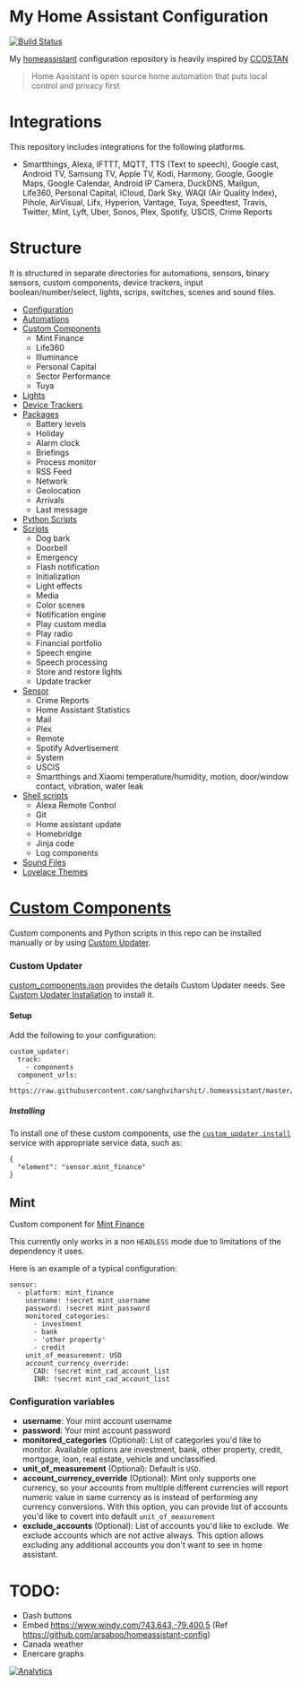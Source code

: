 # My Home Assistant Configuration
[![Build Status](https://travis-ci.com/sanghviharshit/.homeassistant.svg?token=b2FVcjMqgZdj9LXTgUWp&branch=master)](https://travis-ci.com/sanghviharshit/.homeassistant)

My [homeassistant](https://www.home-assistant.io) configuration repository is heavily inspired by [CCOSTAN](https://github.com/CCOSTAN/Home-AssistantConfig)

> Home Assistant is open source home automation that puts local control and privacy first

# Integrations

This repository includes integrations for the following platforms.

- Smartthings, Alexa, IFTTT, MQTT, TTS (Text to speech), Google cast, Android TV, Samsung TV, Apple TV, Kodi, Harmony, Google, Google Maps, Google Calendar, Android IP Camera, DuckDNS, Mailgun, Life360, Personal Capital, iCloud, Dark Sky, WAQI (Air Quality Index), Pihole, AirVisual, Lifx, Hyperion, Vantage, Tuya, Speedtest, Travis, Twitter, Mint, Lyft, Uber, Sonos, Plex, Spotify, USCIS, Crime Reports

# Structure
It is structured in separate directories for automations, sensors, binary sensors, custom components, device trackers, input boolean/number/select, lights, scrips, switches, scenes and sound files.

- [Configuration](./configuration.yaml)
- [Automations](./automation)
- [Custom Components](./custom_components)
  - Mint Finance
  - Life360
  - Illuminance
  - Personal Capital
  - Sector Performance
  - Tuya
- [Lights](./lights)
- [Device Trackers](./device_tracker)
- [Packages](./packages)
  - Battery levels
  - Holiday
  - Alarm clock
  - Briefings
  - Process monitor
  - RSS Feed
  - Network
  - Geolocation
  - Arrivals
  - Last message
- [Python Scripts](./python_scripts)
- [Scripts](./script)
  - Dog bark
  - Doorbell
  - Emergency
  - Flash notification
  - Initialization
  - Light effects
  - Media
  - Color scenes
  - Notification engine
  - Play custom media
  - Play radio
  - Financial portfolio
  - Speech engine
  - Speech processing
  - Store and restore lights
  - Update tracker
- [Sensor](./sensor)
  - Crime Reports
  - Home Assistant Statistics
  - Mail
  - Plex
  - Remote
  - Spotify Advertisement
  - System
  - USCIS
  - Smartthings and Xiaomi temperature/humidity, motion, door/window contact, vibration, water leak
- [Shell scripts](./shell_scripts)
  - Alexa Remote Control
  - Git
  - Home assistant update
  - Homebridge
  - Jinja code
  - Log components
- [Sound Files](./sounds)
- [Lovelace Themes](./frontend.yaml)

# [Custom Components](./custom_components)

Custom components and Python scripts in this repo can be installed manually or by using [Custom Updater](https://github.com/custom-components/custom_updater).

### Custom Updater
[custom_components.json](./custom_components.json) provides the details Custom Updater needs. See [Custom Updater Installation](https://github.com/custom-components/custom_updater/wiki/Installation) to install it.

#### Setup
Add the following to your configuration:
```
custom_updater:
  track:
    - components
  component_urls:
    - https://raw.githubusercontent.com/sanghviharshit/.homeassistant/master/custom_components.json
```

##### Installing
To install one of these custom components, use the [`custom_updater.install`](https://github.com/custom-components/custom_updater/wiki/Services#install-element-cardcomponentpython_script) service with appropriate service data, such as:
```
{
  "element": "sensor.mint_finance"
}
```

## Mint
Custom component for [Mint Finance](https://www.mint.com/)

This currently only works in a non `HEADLESS` mode due to limitations of the dependency it uses.

Here is an example of a typical configuration:

```
sensor:
  - platform: mint_finance
    username: !secret mint_username
    password: !secret mint_password
    monitored_categories:
      - investment
      - bank
      - 'other property'
      - credit
    unit_of_measurement: USD
    account_currency_override:
      CAD: !secret mint_cad_account_list
      INR: !secret mint_cad_account_list
```
### Configuration variables
- **username**: Your mint account username
- **password**: Your mint account password
- **monitored_categories** (Optional): List of categories you'd like to monitor. Available options are investment, bank, other property, credit, mortgage, loan, real estate, vehicle and unclassified.
- **unit_of_measurement** (Optional): Default is `USD`.
- **account_currency_override** (Optional): Mint only supports one currency, so your accounts from multiple different currencies will report numeric value in same currency as is instead of performing any currency conversions. With this option, you can provide list of accounts you'd like to covert into default `unit_of_measurement`
- **exclude_accounts** (Optional): List of accounts you'd like to exclude. We exclude accounts which are not active always. This option allows excluding any additional accounts you don't want to see in home assistant.


# TODO:
- Dash buttons
- Embed https://www.windy.com/?43.643,-79.400,5 (Ref https://github.com/arsaboo/homeassistant-config)
- Canada weather
- Enercare graphs

[![Analytics](https://ga-beacon.appspot.com/UA-59542024-4/.homeassistant/)](https://github.com/igrigorik/ga-beacon)
